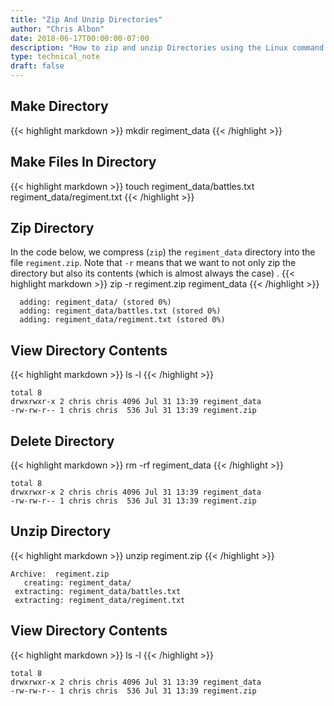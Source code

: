 ```yaml
---
title: "Zip And Unzip Directories"
author: "Chris Albon"
date: 2018-06-17T00:00:00-07:00
description: "How to zip and unzip Directories using the Linux command line."
type: technical_note
draft: false
---
```


## Make Directory

{{< highlight markdown >}}
mkdir regiment_data
{{< /highlight >}}

## Make Files In Directory

{{< highlight markdown >}}
touch regiment_data/battles.txt regiment_data/regiment.txt
{{< /highlight >}}

## Zip Directory

In the code below, we compress (`zip`) the `regiment_data` directory into the file `regiment.zip`. Note that `-r` means that we want to not only zip the directory but also its contents (which is almost always the case)
.
{{< highlight markdown >}}
zip -r regiment.zip regiment_data
{{< /highlight >}}
```
  adding: regiment_data/ (stored 0%)
  adding: regiment_data/battles.txt (stored 0%)
  adding: regiment_data/regiment.txt (stored 0%)
```

## View Directory Contents

{{< highlight markdown >}}
ls -l
{{< /highlight >}}
```
total 8
drwxrwxr-x 2 chris chris 4096 Jul 31 13:39 regiment_data
-rw-rw-r-- 1 chris chris  536 Jul 31 13:39 regiment.zip
```

## Delete Directory

{{< highlight markdown >}}
rm -rf regiment_data
{{< /highlight >}}
```
total 8
drwxrwxr-x 2 chris chris 4096 Jul 31 13:39 regiment_data
-rw-rw-r-- 1 chris chris  536 Jul 31 13:39 regiment.zip
```

## Unzip Directory

{{< highlight markdown >}}
unzip regiment.zip
{{< /highlight >}}
```
Archive:  regiment.zip
   creating: regiment_data/
 extracting: regiment_data/battles.txt
 extracting: regiment_data/regiment.txt
```

## View Directory Contents

{{< highlight markdown >}}
ls -l
{{< /highlight >}}
```
total 8
drwxrwxr-x 2 chris chris 4096 Jul 31 13:39 regiment_data
-rw-rw-r-- 1 chris chris  536 Jul 31 13:39 regiment.zip
```